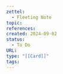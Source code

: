 ```yaml
---
zettel:
  - Fleeting Note
topic: 
references: 
created: 2024-09-02
status:
  - To Do
URL: 
type: "[[Card]]"
tags:
---
```


